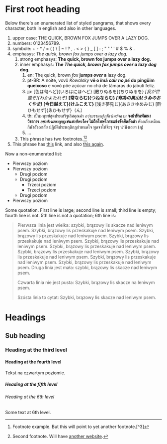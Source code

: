 # First root heading

Below there's an enumerated list of styled pangrams, that shows every character, both in english and also in other languages.

1. upper case: THE QUICK, BROWN FOX JUMPS OVER A LAZY DOG. 
2. numbers: 0123456789. 
3. symbole: + - * / = ( ) \ | ~ ! ? , . < > { } _ [ ] : ; " " ' ' # $ % & .
4. emphasys: *The quick, brown fox jumps over a lazy dog.* 
    1. strong emphasys: **The quick, brown fox jumps over a lazy dog.**
    2. inner emphasys: **The *The quick, brown fox jumps over a lazy dog* dog.** 
        1. en: The quick, brown *fox* **jumps *over* a** lazy dog.
        2. pt-BR: À noite, vovô *Kowalsky* **vê o ímã *cair no pé* do pingüim queixoso** e vovó põe açúcar no chá de tâmaras do jabuti feliz.
        3. jp: [色は匂へど]{いろはにほへど} [散りぬるを]{ちりぬるを} *[我が世誰ぞ]{わかよたれぞ}* **[常ならむ]{つねならむ} *[有為の奥山]{うゐのおくやま}* [今日越えて]{けふこえて}** [浅き夢見じ]{あさきゆめみじ} [酔ひもせず]{ゑひもせず}（ん）
        4. th: เป็นมนุษย์สุดประเสริฐเลิศคุณค่า *กว่าบรรดาฝูงสัตว์เดรัจฉาน* **จงฝ่าฟันพัฒนาวิชาการ *อย่าล้างผลาญฤๅเข่นฆ่าบีฑาใคร* ไม่ถือโทษโกรธแช่งซัดฮึดฮัดด่า** หัดอภัยเหมือนกีฬาอัชฌาสัย ปฏิบัติประพฤติกฎกำหนดใจ พูดจาให้จ๊ะๆ จ๋าๆ น่าฟังเอยฯ (ฦ)
        5. ...
    3. This phrase has two footnotes.[^1][^2]
5. This phrase has [this](https://example-this.com) link, and also [this again](https://example-this-again.com).

Now a non-enumerated list:

* Pierwszy poziom
* Pierwszy poziom 
    * Drugi poziom
    * Drugi poziom 
        * Trzeci poziom
        * Trzeci poziom
    * Drugi poziom
* Pierwszy poziom

Some quotation. First line is large; second line is small; third line is empty; fourth line is not. 5th line is not a quotation; 6th line is:

> Pierwsza linia jest wielka: szybki, brązowy lis skacze nad leniwym psem. Szybki, brązowy lis przeskakuje nad leniwym psem. Szybki, brązowy lis przeskakuje nad leniwym psem. Szybki, brązowy lis przeskakuje nad leniwym psem. Szybki, brązowy lis przeskakuje nad leniwym psem. Szybki, brązowy lis przeskakuje nad leniwym psem. Szybki, brązowy lis przeskakuje nad leniwym psem. Szybki, brązowy lis przeskakuje nad leniwym psem. Szybki, brązowy lis przeskakuje nad leniwym psem. Szybki, brązowy lis przeskakuje nad leniwym psem. Druga linia jest mała: szybki, brązowy lis skacze nad leniwym psem.
> 
> Czwarta linia nie jest pusta: Szybki, brązowy lis skacze na leniwym psem.
> 
> Szósta linia to cytat: Szybki, brązowy lis skacze nad leniwym psem.

# Headings

## Sub heading

### Heading at the third level

#### Heading at the fourth level

Tekst na czwartym poziomie.

##### Heading at the fifth level

###### Heading at the 6th level

Some text at 6th level.

[^1]: Footnote example. But this will point to yet another footnote.[^3]

[^2]: Second footnote. Will have [another website](https://example-another-website.com).